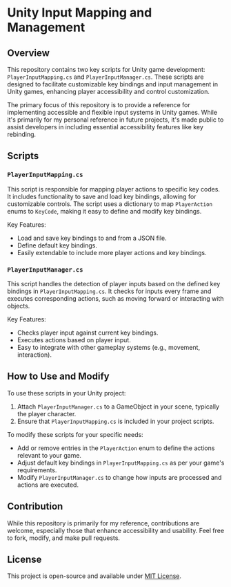 # Unity Input Mapping and Management

## Overview
This repository contains two key scripts for Unity game development: `PlayerInputMapping.cs` and `PlayerInputManager.cs`. These scripts are designed to facilitate customizable key bindings and input management in Unity games, enhancing player accessibility and control customization. 

The primary focus of this repository is to provide a reference for implementing accessible and flexible input systems in Unity games. While it's primarily for my personal reference in future projects, it's made public to assist developers in including essential accessibility features like key rebinding.

## Scripts

### `PlayerInputMapping.cs`
This script is responsible for mapping player actions to specific key codes. It includes functionality to save and load key bindings, allowing for customizable controls. The script uses a dictionary to map `PlayerAction` enums to `KeyCode`, making it easy to define and modify key bindings.

Key Features:
- Load and save key bindings to and from a JSON file.
- Define default key bindings.
- Easily extendable to include more player actions and key bindings.

### `PlayerInputManager.cs`
This script handles the detection of player inputs based on the defined key bindings in `PlayerInputMapping.cs`. It checks for inputs every frame and executes corresponding actions, such as moving forward or interacting with objects.

Key Features:
- Checks player input against current key bindings.
- Executes actions based on player input.
- Easy to integrate with other gameplay systems (e.g., movement, interaction).

## How to Use and Modify
To use these scripts in your Unity project:
1. Attach `PlayerInputManager.cs` to a GameObject in your scene, typically the player character.
2. Ensure that `PlayerInputMapping.cs` is included in your project scripts.

To modify these scripts for your specific needs:
- Add or remove entries in the `PlayerAction` enum to define the actions relevant to your game.
- Adjust default key bindings in `PlayerInputMapping.cs` as per your game's requirements.
- Modify `PlayerInputManager.cs` to change how inputs are processed and actions are executed.

## Contribution
While this repository is primarily for my reference, contributions are welcome, especially those that enhance accessibility and usability. Feel free to fork, modify, and make pull requests.

## License
This project is open-source and available under [MIT License](LICENSE).
